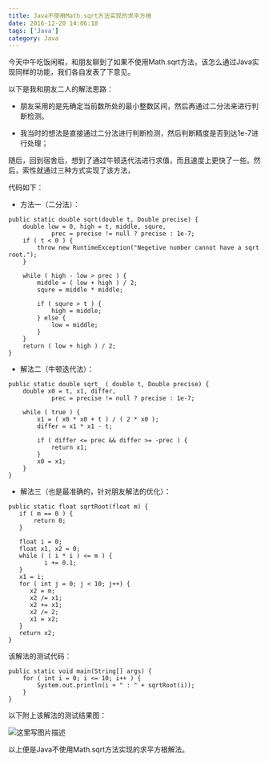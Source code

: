 ```yaml
---
title: Java不使用Math.sqrt方法实现的求平方根
date: 2016-12-20 14:06:18
tags: ['Java']
category: Java
---
```


今天中午吃饭闲暇，和朋友聊到了如果不使用Math.sqrt方法，该怎么通过Java实现同样的功能，我们各自发表了下意见。

以下是我和朋友二人的解法思路：

- 朋友采用的是先确定当前数所处的最小整数区间，然后再通过二分法来进行判断检测。

- 我当时的想法是直接通过二分法进行判断检测，然后判断精度是否到达1e-7进行处理；

随后，回到宿舍后，想到了通过牛顿迭代法进行求值，而且速度上更快了一些。然后，索性就通过三种方式实现了该方法，

代码如下：

- 方法一（二分法）：

```
public static double sqrt(double t, Double precise) {
	double low = 0, high = t, middle, squre,
			prec = precise != null ? precise : 1e-7;
	if ( t < 0 ) {
		throw new RuntimeException("Negetive number cannot have a sqrt root.");
	}

	while ( high - low > prec ) {
		middle = ( low + high ) / 2;
		squre = middle * middle;

		if ( squre > t ) {
			high = middle;
		} else {
			low = middle;
		}
	}
	return ( low + high ) / 2;
}
```

- 解法二（牛顿迭代法）：

```
public static double sqrt_ ( double t, Double precise) {
	double x0 = t, x1, differ,
			prec = precise != null ? precise : 1e-7;

	while ( true ) {
		x1 = ( x0 * x0 + t ) / ( 2 * x0 );
		differ = x1 * x1 - t;

		if ( differ <= prec && differ >= -prec ) {
			return x1;
		}
		x0 = x1;
	}
}
```

- 解法三（也是最准确的，针对朋友解法的优化）：

```
public static float sqrtRoot(float m) {
   if ( m == 0 ) {
	   return 0;
   }

   float i = 0;
   float x1, x2 = 0;
   while ( ( i * i ) <= m ) {
          i += 0.1;
   }
   x1 = i;
   for ( int j = 0; j < 10; j++) {
      x2 = m;
      x2 /= x1;
      x2 += x1;
      x2 /= 2;
      x1 = x2;
   }
   return x2;
}
```

该解法的测试代码：

```
public static void main(String[] args) {
	for ( int i = 0; i <= 10; i++ ) {
		System.out.println(i + " : " + sqrtRoot(i));
	}
}
```

以下附上该解法的测试结果图：

![这里写图片描述](https://github.com/buildupchao/ImgStore/blob/master/blog/2016-12-20-1.png?raw=true)

以上便是Java不使用Math.sqrt方法实现的求平方根解法。
